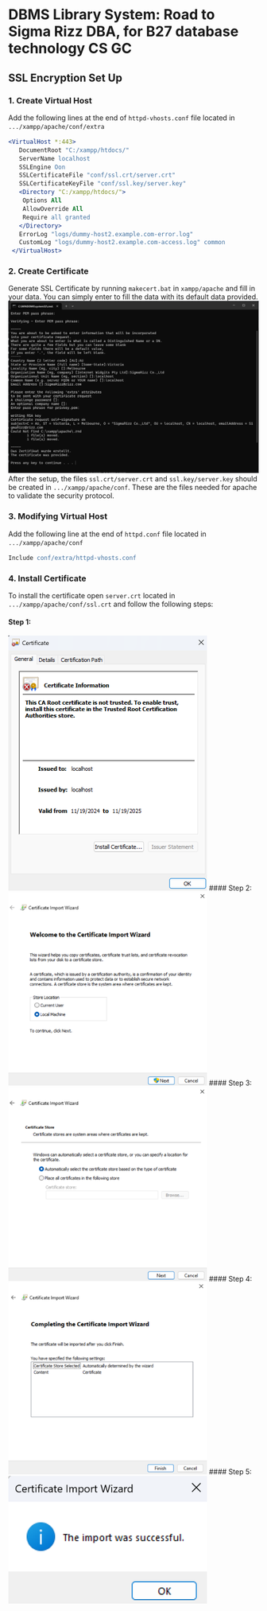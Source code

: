 # DBMS Library System: Road to Sigma Rizz DBA, for B27 database technology CS GC

## SSL Encryption Set Up

### 1. Create Virtual Host
Add the following lines at the end of `httpd-vhosts.conf` file located in `.../xampp/apache/conf/extra` 
```apache
<VirtualHost *:443>
   DocumentRoot "C:/xampp/htdocs/"
   ServerName localhost
   SSLEngine Oon	
   SSLCertificateFile "conf/ssl.crt/server.crt"
   SSLCertificateKeyFile "conf/ssl.key/server.key"
   <Directory "C:/xampp/htdocs/">
    Options All
    AllowOverride All
    Require all granted
   </Directory>
   ErrorLog "logs/dummy-host2.example.com-error.log"
   CustomLog "logs/dummy-host2.example.com-access.log" common
 </VirtualHost>
```
### 2. Create Certificate
Generate SSL Certificate by running `makecert.bat` in `xampp/apache` and fill in your data. You can simply enter to fill the data with its default data provided.
![sslMakecert](assets/sslMakecert.png)
After the setup, the files `ssl.crt/server.crt` and `ssl.key/server.key` should be created in `.../xampp/apache/conf`. These are the files needed for apache to validate the security protocol.
### 3. Modifying Virtual Host
Add the following line at the end of `httpd.conf` file located in `.../xampp/apache/conf`
```apache 
Include conf/extra/httpd-vhosts.conf
```
### 4. Install Certificate
To install the certificate open `server.crt` located in `.../xampp/apache/conf/ssl.crt` and follow the following steps:
#### Step 1:
<img src="assets/InstallCert1.png" alt="InstallCert1" width="400">
#### Step 2:
<img src="assets/InstallCert2.png" alt="InstallCert2" width="400">
#### Step 3:
<img src="assets/InstallCert3.png" alt="InstallCert3" width="400">
#### Step 4:
<img src="assets/InstallCert4.png" alt="InstallCert4" width="400">
#### Step 5:
<img src="assets/InstallCert5.png" alt="InstallCert5" width="400">
